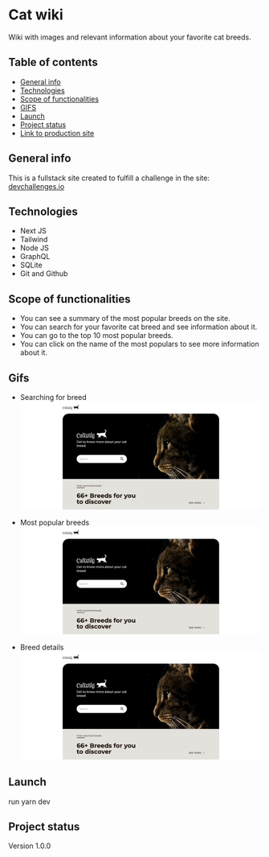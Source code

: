 # Cat wiki 

Wiki with images and relevant information about your favorite cat breeds.

## Table of contents

* [General info](#general-info)
* [Technologies](#technologies)
* [Scope of functionalities](#scope-of-functionalities)
* [GIFS](#Gifs)
* [Launch](#launch)
* [Project status](#project-status)
* [Link to production site](https://unplash-meca.vercel.app/)

## General info

This is a fullstack site created to fulfill a challenge in the site: [devchallenges.io](https://devchallenges.io/)

## Technologies

* Next JS
* Tailwind
* Node JS
* GraphQL
* SQLite
* Git and Github

## Scope of functionalities

* You can see a summary of the most popular breeds on the site.
* You can search for your favorite cat breed and see information about it.
* You can go to the top 10 most popular breeds.
* You can click on the name of the most populars to see more information about it.

## Gifs
* Searching for breed
![Searching for breed](./public/gifs/searching-breed.gif)

* Most popular breeds
![Top 10 breeds](./public/gifs/top-10.gif)

* Breed details
![More info about a breed](./public/gifs/breed-details.gif)

## Launch

run yarn dev

## Project status

Version 1.0.0

```


